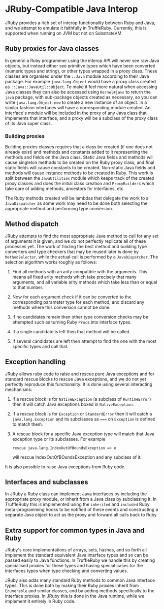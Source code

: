 # JRuby-Compatible Java Interop

JRuby provides a rich set of interop functionality between Ruby and Java, and we
attempt to emulate it faithfully in TruffleRuby.
Currently, this is supported when running on JVM but not on SubstrateVM.

## Ruby proxies for Java classes

In general a Ruby programmer using the interop API will never see raw Java
objects, but instead either see primitive types which have been converted
(numeric types and string), or other types wrapped in a proxy class. These
classes are organised under the `::Java` module according to their Java package.
For example `java.lang.Object` would have a proxy class created as
`::Java::JavaUtil::Object`. To make it feel more natural when accessing Java
classes they can also be accessed using `Kernel#java` to return the `java`
package, with sub-package objects created as necessary, so you can write
`java.lang.Object.new` to create a new instance of an object. In a similar
fashion interfaces will have a corresponding module created. An interface's
module will be included in the proxy of any Java class that implements that
interface, and a proxy will be a subclass of the proxy class of its Java super
class.

### Building proxies

Building proxies classes requires that a class be created (if one does not
already exist) and methods and constants added to it representing the methods
and fields on the Java class. Static Java fields and methods will cause
singleton methods to be created on the Ruby proxy class, and final static fields
will cause constants to be created. Non-static Java fields and methods will
cause instance methods to be created in Ruby. This work is split between the
`JavaUtilities` module which keeps track of the created proxy classes and does
the initial class creation and `ProxyBuilder`s which take care of adding
methods, ancestors for interfaces, etc.

The Ruby methods created will be lambdas that delegate the work to a
`JavaDispatcher` as some work may need to be done both selecting the appropriate
method and performing type conversion.

## Method dispatch

JRuby attempts to find the most appropriate Java method to call for any set of
arguments it is given, and we do not perfectly replicate all of these processes
yet. The work of finding the best method and building type converters and type
checkers that may be reused later is done by `MethodSelector`, while the actual
call is performed by a `JavaDispatcher`. The selection algorithm works roughly
as follows:

1. Find all methods with an arity compatible with the arguments. This
   means all fixed arity methods which take precisely that many
   arguments, and all variable arity methods which take less than or
   equal to that number.

2. Now for each argument check if it can be converted to the
   corresponding parameter type for each method, and discard any
   methods where this conversion cannot be done.

3. If no candidates remain then other type conversion checks may be
   attempted such as turning Ruby `Proc`s into interface types.

4. If a single candidate is left then that method will be called.

5. If several candidates are left then attempt to find the one with
   the most specific types and call that.
  
## Exception handling

JRuby allows ruby code to raise and rescue pure Java exceptions and for standard
rescue blocks to rescue Java exceptions, and we do not yet perfectly reproduce
this functionality. It is done using several interacting mechanisms:

1. If a rescue block is for `NativeException` (a subclass of
   `RuntimeError`) then it will catch Java exceptions boxed in
   `NativeException`.

2. If a rescue block is for `Exception` or `StandardError` then it
   will catch a `java.lang.Exception` and its subclasses as `===` on
   `Exception` is defined to match them.

3. A rescue block for a specific Java exception type will match that
   Java exception type or its subclasses. For example
   ```
   rescue java.lang.IndexOutOfBoundsException => e
   ```
   will rescue IndexOutOfBOundsException and any subclass of it.

It is also possible to raise Java exceptions from Ruby code.

## Interfaces and subclasses

In JRuby a Ruby class can implement Java interfaces by including the appropriate
proxy module, or inherit from a Java class by subclassing it. In TruffleRuby
this is implemented using the `inherited` and `included` Ruby meta-programming
hooks to be notified of these events and constructing a separate Java object to
act as the proxy and forward all calls back to Ruby.

## Extra support for common types in Java and Ruby

JRuby's core implementations of arrays, sets, hashes, and so forth all implement
the standard equivalent Java interface types and so can be passed easily to Java
functions. In TruffleRuby we handle this by creating specialised proxies for
these types and having special cases for the interfaces types when type checking
and converting values.

JRuby also adds many standard Ruby methods to common Java interface types. This
is done both by making their Ruby proxies inherit from `Enumerable` and similar
classes, and by adding methods specifically to the interface proxies. In JRuby
this is done in the Java runtime, while we implement it entirely in Ruby code.
